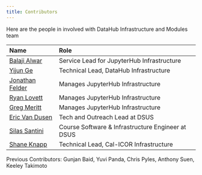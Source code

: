 ```yaml
---
title: Contributors
---
```


Here are the people in involved with DataHub Infrastructure and Modules team

| Name | Role |
| :--- | :--- |
| [Balaji Alwar](mailto:balajialwar@berkeley.edu) | Service Lead for JupyterHub Infrastructure 
| [Yijun Ge](mailto:yijunge@berkeley.edu) | Technical Lead, DataHub Infrastructure |
| [Jonathan Felder](mailto:felder@berkeley.edu) | Manages JupyterHub Infrastructure |
| [Ryan Lovett](mailto:rylo@berkeley.edu) | Manages JupyterHub Infrastructure |
| [Greg Meritt](mailto:gmeritt@berkeley.edu) | Manages JupyterHub Infrastructure |
| [Eric Van Dusen](mailto:ericvd@berkeley.edu) | Tech and Outreach Lead at DSUS |
| [Silas Santini](mailto:silascs@berkeley.edu) | Course Software & Infrastructure Engineer at DSUS |
| [Shane Knapp](mailto:sknapp@berkeley.edu) | Technical Lead, Cal-ICOR Infrastructure |


Previous Contributors:
Gunjan Baid, Yuvi Panda, Chris Pyles, Anthony Suen, Keeley Takimoto

